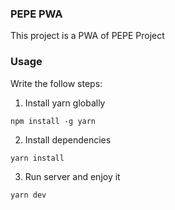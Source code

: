 ### PEPE PWA 

This project is a PWA of PEPE Project

### Usage

Write the follow steps:

1. Install yarn globally
```
npm install -g yarn
``` 
2. Install dependencies
```
yarn install
```
3. Run server and enjoy it 

```
yarn dev 
```
